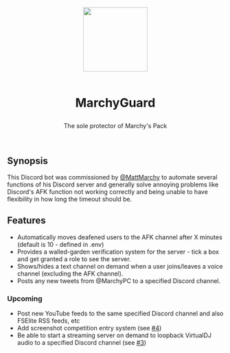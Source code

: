 <p align="center">
  <br/>
  <img src="https://i.imgur.com/iwm5vRn.png" width="150px">
  <br/>
  <br/>
  <h1 align="center">
    <p align="center">
      MarchyGuard
    </p>
  </h1>
  <p align="center">
    The sole protector of Marchy's Pack
  </p>
  <br/>
</p>

## Synopsis
This Discord bot was commissioned by [@MattMarchy](https://github.com/MattMarchy) to automate several functions of his Discord server and generally solve annoying problems like Discord's AFK function not working correctly and being unable to have flexibility in how long the timeout should be.

## Features
* Automatically moves deafened users to the AFK channel after X minutes (default is 10 - defined in .env)
* Provides a walled-garden verification system for the server - tick a box and get granted a role to see the server.
* Shows/hides a text channel on demand when a user joins/leaves a voice channel (excluding the AFK channel).
* Posts any new tweets from @MarchyPC to a specified Discord channel.

### Upcoming
* Post new YouTube feeds to the same specified Discord channel and also FSElite RSS feeds, etc
* Add screenshot competition entry system (see [#4](https://github.com/Keanu73/MarchyGuard/issues/4))
* Be able to start a streaming server on demand to loopback VirtualDJ audio to a specified Discord channel (see [#3](https://github.com/Keanu73/MarchyGuard/issues/3))
